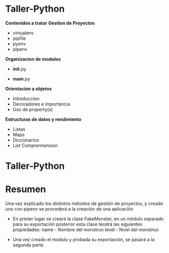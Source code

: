 # Taller-Python
**Contenidos a tratar**
**Gestion de Proyectos**
+ virtualenv
+ pipfile
+ pyenv
+ pipenv

**Organizacion de modulos**
  
* __init__.py
  
* __main__.py

**Orientacion a objetos**  
* Introduccion  
* Decoradores e importancia  
* Uso de property(s)  

**Estructuras de datos y rendimiento**  
* Listas  
* Maps  
* Diccionarios  
* List Comprenhension  
# Taller-Python


# Resumen
Una vez explicado los distintos métodos de gestión de proyectos, y creado uno con pipenv se procederá a la creación de una aplicación
- En primer lugar se creará la clase FakeMonster, en un módulo separado para su exportación posterior  esta clase tendrá las siguientes propiedades:
 name - Nombre del monstruo
 level - Nivel del monstruo

- Una vez creado el modulo y probada su exportación, se pasará a la segunda parte 

 

 
